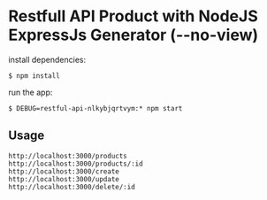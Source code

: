 # Restfull API Product with NodeJS ExpressJs Generator (--no-view)

install dependencies:
```
$ npm install
```

run the app:
```
$ DEBUG=restful-api-nlkybjqrtvym:* npm start
```
## Usage
```
http://localhost:3000/products
http://localhost:3000/products/:id
http://localhost:3000/create
http://localhost:3000/update
http://localhost:3000/delete/:id
```